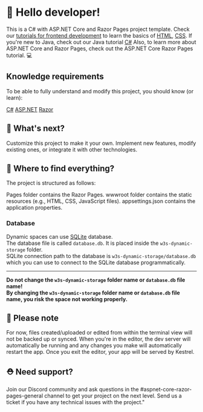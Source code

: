 # 👋 Hello developer!

This is a C# with ASP.NET Core and Razor Pages project template. Check our [tutorials for frontend development](https://www.w3schools.com/where_to_start.asp) to learn the basics of [HTML](https://www.w3schools.com/html/default.asp), [CSS](https://www.w3schools.com/css/default.asp). If you're new to Java, check out our Java tutorial [C#](https://www.w3schools.com/cs) Also, to learn more about ASP.NET Core and Razor Pages, check out the ASP.NET Core Razor Pages tutorial. 💻

## Knowledge requirements

To be able to fully understand and modify this project, you should know (or learn):

[C#](https://www.w3schools.com/cs)
[ASP.NET](https://www.w3schools.com/asp/default.asp)
[Razor](https://www.w3schools.com/asp/webpages_razor.asp)

## 🔨 What's next?

Customize this project to make it your own. Implement new features, modify existing ones, or integrate it with other technologies.

## 🎨 Where to find everything?

The project is structured as follows:

Pages folder contains the Razor Pages.
wwwroot folder contains the static resources (e.g., HTML, CSS, JavaScript files).
appsettings.json contains the application properties.

### Database

Dynamic spaces can use [SQLite](https://www.sqlite.org/docs.html) database.  
The database file is called `database.db`. It is placed inside the `w3s-dynamic-storage` folder.  
SQLite connection path to the database is `w3s-dynamic-storage/database.db` which you can use to connect to the SQLite database programmatically.   

---  
**Do not change the `w3s-dynamic-storage` folder name or `database.db` file name!**  
**By changing the `w3s-dynamic-storage` folder name or `database.db` file name, you risk the space not working properly.**

## 🔨 Please note

For now, files created/uploaded or edited from within the terminal view will not be backed up or synced.
When you're in the editor, the dev server will automatically be running and any changes you make will automatically restart the app. Once you exit the editor, your app will be served by Kestrel.

## ⛑ Need support?

Join our Discord community and ask questions in the #aspnet-core-razor-pages-general channel to get your project on the next level.
Send us a ticket if you have any technical issues with the project."
